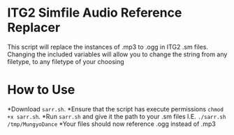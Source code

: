 # ITG2 Simfile Audio Reference Replacer
This script will replace the instances of .mp3 to .ogg in ITG2 .sm files. Changing the included variables will allow you to change the string from any filetype, to any filetype of your choosing

# How to Use
*Download `sarr.sh`. 
*Ensure that the script has execute permissions `chmod +x sarr.sh`.
*Run `sarr.sh` and give it the path to your .sm files I.E. `./sarr.sh /tmp/MungyoDance`
*Your files should now reference .ogg instead of .mp3
